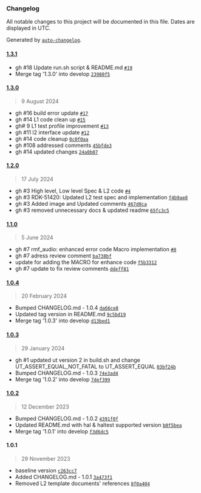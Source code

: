 ### Changelog

All notable changes to this project will be documented in this file. Dates are displayed in UTC.

Generated by [`auto-changelog`](https://github.com/CookPete/auto-changelog).

#### [1.3.1](https://github.com/rdkcentral/rdk-halif-test-rmf_audio_capture/compare/1.3.0...1.3.1)

- gh #18 Update run.sh script & README.md [`#19`](https://github.com/rdkcentral/rdk-halif-test-rmf_audio_capture/pull/19)
- Merge tag '1.3.0' into develop [`23980f5`](https://github.com/rdkcentral/rdk-halif-test-rmf_audio_capture/commit/23980f50eac0ddddb1ddcb928513c3d06c6c7bef)

#### [1.3.0](https://github.com/rdkcentral/rdk-halif-test-rmf_audio_capture/compare/1.2.0...1.3.0)

> 9 August 2024

- gh #16 build error update [`#17`](https://github.com/rdkcentral/rdk-halif-test-rmf_audio_capture/pull/17)
- gh #14 L1 code clean up [`#15`](https://github.com/rdkcentral/rdk-halif-test-rmf_audio_capture/pull/15)
- gh# 9 L1 test profile improvement [`#13`](https://github.com/rdkcentral/rdk-halif-test-rmf_audio_capture/pull/13)
- gh #11 l2 interface update [`#12`](https://github.com/rdkcentral/rdk-halif-test-rmf_audio_capture/pull/12)
- gh #14 code cleanup [`0c0f0aa`](https://github.com/rdkcentral/rdk-halif-test-rmf_audio_capture/commit/0c0f0aa7a4790c647134393cae6f5e80b99dd123)
- gh #108 addressed comments [`45bfde3`](https://github.com/rdkcentral/rdk-halif-test-rmf_audio_capture/commit/45bfde361d0251dcd88c127c07deebc27b710261)
- gh #14 updated changes [`24a0b07`](https://github.com/rdkcentral/rdk-halif-test-rmf_audio_capture/commit/24a0b07c15be5a8f793187a7df9749a77fc9cc69)

#### [1.2.0](https://github.com/rdkcentral/rdk-halif-test-rmf_audio_capture/compare/1.1.0...1.2.0)

> 17 July 2024

- gh #3 High level, Low level Spec & L2 code [`#4`](https://github.com/rdkcentral/rdk-halif-test-rmf_audio_capture/pull/4)
- gh #3 RDK-51420: Updated L2 test spec and implementation [`f4b9ae8`](https://github.com/rdkcentral/rdk-halif-test-rmf_audio_capture/commit/f4b9ae88b3aa50fd6637de20e72fcd7df3d03a7b)
- gh #3 Added image and Updated comments [`467d0ca`](https://github.com/rdkcentral/rdk-halif-test-rmf_audio_capture/commit/467d0ca8a2d9dc39bb54fc2381dc53a7fe69c41f)
- gh #3 removed unnecessary docs & updated readme [`65fc3c5`](https://github.com/rdkcentral/rdk-halif-test-rmf_audio_capture/commit/65fc3c55c6d1193c31a9b1405f3352c613e9a621)

#### [1.1.0](https://github.com/rdkcentral/rdk-halif-test-rmf_audio_capture/compare/1.0.4...1.1.0)

> 5 June 2024

- gh #7 rmf_audio: enhanced error code Macro implementation [`#8`](https://github.com/rdkcentral/rdk-halif-test-rmf_audio_capture/pull/8)
- gh #7 adress review comment [`ba738bf`](https://github.com/rdkcentral/rdk-halif-test-rmf_audio_capture/commit/ba738bfbb995f0866883f11cf01790173ddc3e14)
- update for adding the MACRO for enhance code [`f5b3312`](https://github.com/rdkcentral/rdk-halif-test-rmf_audio_capture/commit/f5b3312cfe17fd908eef3435b3037ee3525d4968)
- gh #7 update to fix review comments [`ddeff81`](https://github.com/rdkcentral/rdk-halif-test-rmf_audio_capture/commit/ddeff81536a491786f4477e8957111b3fa76aec6)

#### [1.0.4](https://github.com/rdkcentral/rdk-halif-test-rmf_audio_capture/compare/1.0.3...1.0.4)

> 20 February 2024

- Bumped CHANGELOG.md - 1.0.4 [`da66ce8`](https://github.com/rdkcentral/rdk-halif-test-rmf_audio_capture/commit/da66ce8d42c16f612097e6cdab676b1685b1ca87)
- Updated tag version in README.md [`9c5bd19`](https://github.com/rdkcentral/rdk-halif-test-rmf_audio_capture/commit/9c5bd19b2ccde107245bd770139f44d92f3c2b35)
- Merge tag '1.0.3' into develop [`d13bed1`](https://github.com/rdkcentral/rdk-halif-test-rmf_audio_capture/commit/d13bed12418244e145aca8ef29d3dbc3e26bdc7f)

#### [1.0.3](https://github.com/rdkcentral/rdk-halif-test-rmf_audio_capture/compare/1.0.2...1.0.3)

> 29 January 2024

- gh #1 updated ut version 2 in build.sh and change UT_ASSERT_EQUAL_NOT_FATAL to UT_ASSERT_EQUAL [`03bf24b`](https://github.com/rdkcentral/rdk-halif-test-rmf_audio_capture/commit/03bf24bf2640b5aa361a3ad4401a5dd15f05cf17)
- Bumped CHANGELOG.md - 1.0.3 [`74e3ad4`](https://github.com/rdkcentral/rdk-halif-test-rmf_audio_capture/commit/74e3ad431e358f2f8d06ef5b9d507a5c10313722)
- Merge tag '1.0.2' into develop [`7def399`](https://github.com/rdkcentral/rdk-halif-test-rmf_audio_capture/commit/7def399e88af5de7a86dffe9058d90633a82bcf1)

#### [1.0.2](https://github.com/rdkcentral/rdk-halif-test-rmf_audio_capture/compare/1.0.1...1.0.2)

> 12 December 2023

- Bumped CHANGELOG.md - 1.0.2 [`4391f0f`](https://github.com/rdkcentral/rdk-halif-test-rmf_audio_capture/commit/4391f0f3db33d4e8db94e36dcd24863faa72de7f)
- Updated README.md with hal & haltest supported version [`b0f5bea`](https://github.com/rdkcentral/rdk-halif-test-rmf_audio_capture/commit/b0f5beaf6af2e0b545cc097ed71d7dbbe9f496a9)
- Merge tag '1.0.1' into develop [`f3d6dc5`](https://github.com/rdkcentral/rdk-halif-test-rmf_audio_capture/commit/f3d6dc52d65ff48cb80a238987f2ea213a6c771d)

#### 1.0.1

> 29 November 2023

- baseline version [`c263cc7`](https://github.com/rdkcentral/rdk-halif-test-rmf_audio_capture/commit/c263cc7fd65d914c9d6184af151a00d7f6980c43)
- Added CHANGELOG.md - 1.0.1 [`3a473f1`](https://github.com/rdkcentral/rdk-halif-test-rmf_audio_capture/commit/3a473f17b9db8166b414127e344cb9ac68c57566)
- Removed L2 template documents' references [`8f0a404`](https://github.com/rdkcentral/rdk-halif-test-rmf_audio_capture/commit/8f0a40452012dfb47f64fe6f74c8fb03ce0b56ca)
